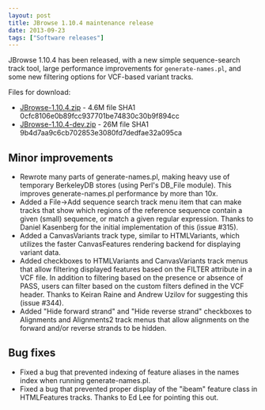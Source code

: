 ```yaml
---
layout: post
title: JBrowse 1.10.4 maintenance release
date: 2013-09-23
tags: ["Software releases"]
---
```


JBrowse 1.10.4 has been released, with a new simple sequence-search track tool, large performance improvements for `generate-names.pl`, and some new filtering options for VCF-based variant tracks.

Files for download:

*   [JBrowse-1.10.4.zip](/wordpress/wp-content/plugins/download-monitor/download.php?id=69 "download JBrowse-1.10.4.zip") - 4.6M
file SHA1 0cfc8106e0b89fcc937701be74830c30b9f894cc
*   [JBrowse-1.10.4-dev.zip](https://jbrowse.org/wordpress/wp-content/plugins/download-monitor/download.php?id=70 "download JBrowse-1.10.4-dev.zip") - 26M
file SHA1 9b4d7aa9c6cb702853e3080fd7dedfae32a095ca

## Minor improvements

*   Rewrote many parts of generate-names.pl, making heavy use of
temporary BerkeleyDB stores (using Perl's DB_File module). This
improves generate-names.pl performance by more than 10x.
*   Added a File->Add sequence search track menu item that can make
tracks that show which regions of the reference sequence contain a
given (small) sequence, or match a given regular expression.
Thanks to Daniel Kasenberg for the initial implementation of this
(issue #315).
*   Added a CanvasVariants track type, similar to HTMLVariants, which
utilizes the faster CanvasFeatures rendering backend for displaying
variant data.
*   Added checkboxes to HTMLVariants and CanvasVariants track menus
that allow filtering displayed features based on the FILTER
attribute in a VCF file. In addition to filtering based on the
presence or absence of PASS, users can filter based on the custom
filters defined in the VCF header. Thanks to Keiran Raine and
Andrew Uzilov for suggesting this (issue #344).
*   Added "Hide forward strand" and "Hide reverse strand" checkboxes to
Alignments and Alignments2 track menus that allow alignments on the
forward and/or reverse strands to be hidden.

## Bug fixes

*   Fixed a bug that prevented indexing of feature aliases in the names
index when running generate-names.pl.
*   Fixed a bug that prevented proper display of the "ibeam" feature
class in HTMLFeatures tracks. Thanks to Ed Lee for pointing this
out.